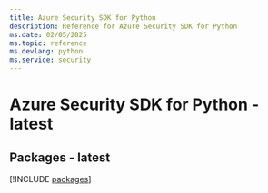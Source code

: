 ```yaml
---
title: Azure Security SDK for Python
description: Reference for Azure Security SDK for Python
ms.date: 02/05/2025
ms.topic: reference
ms.devlang: python
ms.service: security
---
```

# Azure Security SDK for Python - latest
## Packages - latest
[!INCLUDE [packages](security-index.md)]
